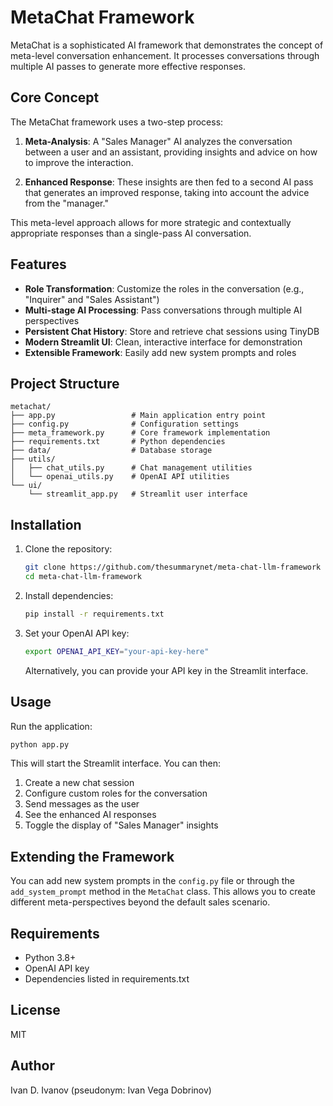 # MetaChat Framework

MetaChat is a sophisticated AI framework that demonstrates the concept of meta-level conversation enhancement. It processes conversations through multiple AI passes to generate more effective responses.

## Core Concept

The MetaChat framework uses a two-step process:

1. **Meta-Analysis**: A "Sales Manager" AI analyzes the conversation between a user and an assistant, providing insights and advice on how to improve the interaction.

2. **Enhanced Response**: These insights are then fed to a second AI pass that generates an improved response, taking into account the advice from the "manager."

This meta-level approach allows for more strategic and contextually appropriate responses than a single-pass AI conversation.

## Features

- **Role Transformation**: Customize the roles in the conversation (e.g., "Inquirer" and "Sales Assistant")
- **Multi-stage AI Processing**: Pass conversations through multiple AI perspectives
- **Persistent Chat History**: Store and retrieve chat sessions using TinyDB
- **Modern Streamlit UI**: Clean, interactive interface for demonstration
- **Extensible Framework**: Easily add new system prompts and roles

## Project Structure

```
metachat/
├── app.py                 # Main application entry point
├── config.py              # Configuration settings
├── meta_framework.py      # Core framework implementation
├── requirements.txt       # Python dependencies
├── data/                  # Database storage
├── utils/
│   ├── chat_utils.py      # Chat management utilities
│   └── openai_utils.py    # OpenAI API utilities
└── ui/
    └── streamlit_app.py   # Streamlit user interface
```

## Installation

1. Clone the repository:
   ```bash
   git clone https://github.com/thesummarynet/meta-chat-llm-framework
   cd meta-chat-llm-framework
   ```

2. Install dependencies:
   ```bash
   pip install -r requirements.txt
   ```

3. Set your OpenAI API key:
   ```bash
   export OPENAI_API_KEY="your-api-key-here"
   ```
   Alternatively, you can provide your API key in the Streamlit interface.

## Usage

Run the application:

```bash
python app.py
```

This will start the Streamlit interface. You can then:

1. Create a new chat session
2. Configure custom roles for the conversation
3. Send messages as the user
4. See the enhanced AI responses
5. Toggle the display of "Sales Manager" insights

## Extending the Framework

You can add new system prompts in the `config.py` file or through the `add_system_prompt` method in the `MetaChat` class. This allows you to create different meta-perspectives beyond the default sales scenario.

## Requirements

- Python 3.8+
- OpenAI API key
- Dependencies listed in requirements.txt

## License

MIT

## Author

Ivan D. Ivanov (pseudonym: Ivan Vega Dobrinov)